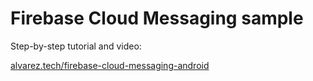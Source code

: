 # Firebase Cloud Messaging sample

Step-by-step tutorial and video:

[alvarez.tech/firebase-cloud-messaging-android](https://alvarez.tech/firebase-cloud-messaging-android)
